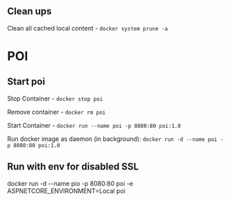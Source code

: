## Clean ups

Clean all cached local content - `docker system prune -a`

# POI

## Start poi

Stop Container - `docker stop poi`

Remove container - `docker rm poi`

Start Container - `docker run --name poi -p 8080:80 poi:1.0`

Run docker image as daemon (in background): `docker run -d --name poi -p 8080:80 poi:1.0`

## Run with env for disabled SSL

docker run -d --name pio -p 8080:80 poi -e ASPNETCORE_ENVIRONMENT=Local poi
